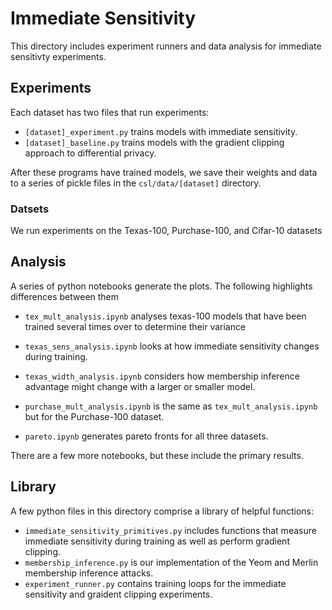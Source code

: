 # Immediate Sensitivity

This directory includes experiment runners and data analysis for immediate sensitivty experiments.

## Experiments

Each dataset has two files that run experiments: 
 - `[dataset]_experiment.py` trains models with immediate sensitivity.
 - `[dataset]_baseline.py` trains models with the gradient clipping approach to differential privacy.

After these programs have trained models, we save their weights and data to a series of pickle files in the `csl/data/[dataset]` directory.


### Datsets

We run experiments on the Texas-100, Purchase-100, and Cifar-10 datasets


## Analysis

A series of python notebooks generate the plots.  The following highlights differences between them

 - `tex_mult_analysis.ipynb` analyses texas-100 models that have been trained several times over to determine their variance
 - `texas_sens_analysis.ipynb` looks at how immediate sensitivity changes during training. 
 - `texas_width_analysis.ipynb` considers how membership inference advantage might change with a larger or smaller model.
 - `purchase_mult_analysis.ipynb` is the same as `tex_mult_analysis.ipynb` but for the Purchase-100 dataset.

 - `pareto.ipynb` generates pareto fronts for all three datasets.


There are a few more notebooks, but these include the primary results.

## Library 

A few python files in this directory comprise a library of helpful functions:

 - `immediate_sensitivity_primitives.py` includes functions that measure immediate sensitivity during training as well as perform gradient clipping.
 - `membership_inference.py` is our implementation of the Yeom and Merlin membership inference attacks.
 - `experiment_runner.py` contains training loops for the immediate sensitivity and graident clipping experiments.


